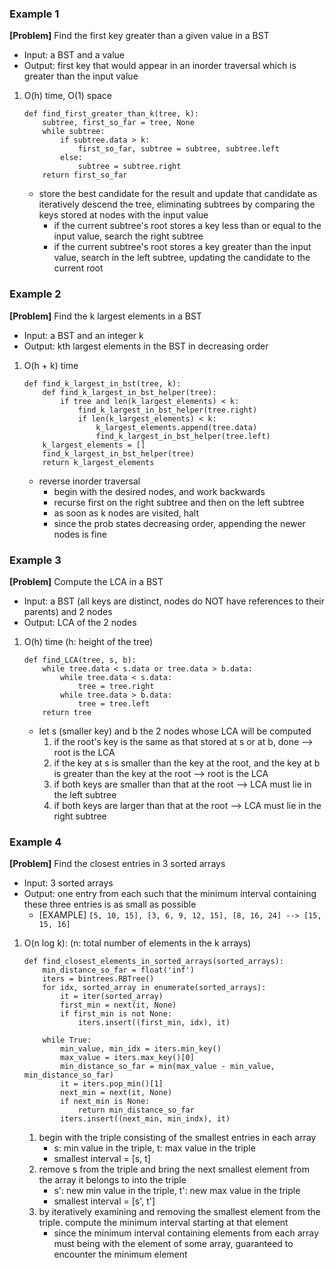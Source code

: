 ### Example 1
**[Problem]** Find the first key greater than a given value in a BST
- Input: a BST and a value
- Output: first key that would appear in an inorder traversal which is greater than the input value

1. O(h) time, O(1) space
    ```
    def find_first_greater_than_k(tree, k):
        subtree, first_so_far = tree, None
        while subtree:
            if subtree.data > k:
                first_so_far, subtree = subtree, subtree.left
            else:
                subtree = subtree.right
        return first_so_far
    ```
    - store the best candidate for the result and update that candidate as iteratively descend the tree, eliminating subtrees by comparing the keys stored at nodes with the input value
        + if the current subtree's root stores a key less than or equal to the input value, search the right subtree
        + if the current subtree's root stores a key greater than the input value, search in the left subtree, updating the candidate to the current root

### Example 2
**[Problem]** Find the k largest elements in a BST
- Input: a BST and an integer k
- Output: kth largest elements in the BST in decreasing order

1. O(h + k) time
    ```
    def find_k_largest_in_bst(tree, k):
        def find_k_largest_in_bst_helper(tree):
            if tree and len(k_largest_elements) < k:
                find_k_largest_in_bst_helper(tree.right)
                if len(k_largest_elements) < k:
                    k_largest_elements.append(tree.data)
                    find_k_largest_in_bst_helper(tree.left)
        k_largest_elements = []
        find_k_largest_in_bst_helper(tree)
        return k_largest_elements
    ```
    - reverse inorder traversal
        + begin with the desired nodes, and work backwards
        + recurse first on the right subtree and then on the left subtree
        + as soon as k nodes are visited, halt
        + since the prob states decreasing order, appending the newer nodes is fine

### Example 3
**[Problem]** Compute the LCA in a BST
- Input: a BST (all keys are distinct, nodes do NOT have references to their parents) and 2 nodes 
- Output: LCA of the 2 nodes

1. O(h) time (h: height of the tree)
    ```
    def find_LCA(tree, s, b):
        while tree.data < s.data or tree.data > b.data:
            while tree.data < s.data:
                tree = tree.right
            while tree.data > b.data:
                tree = tree.left
        return tree
    ```
    - let s (smaller key) and b the 2 nodes whose LCA will be computed 
        1. if the root's key is the same as that stored at s or at b, done --> root is the LCA
        2. if the key at s is smaller than the key at the root, and the key at b is greater than the key at the root --> root is the LCA
        3. if both keys are smaller than that at the root --> LCA must lie in the left subtree
        4. if both keys are larger than that at the root --> LCA must lie in the right subtree

### Example 4
**[Problem]** Find the closest entries in 3 sorted arrays
- Input: 3 sorted arrays
- Output: one entry from each such that the minimum interval containing these three entries is as small as possible
    + [EXAMPLE] `[5, 10, 15], [3, 6, 9, 12, 15], [8, 16, 24] --> [15, 15, 16]`

1. O(n log k): (n: total number of elements in the k arrays)
    ```
    def find_closest_elements_in_sorted_arrays(sorted_arrays):
        min_distance_so_far = float('inf')
        iters = bintrees.RBTree()
        for idx, sorted_array in enumerate(sorted_arrays):
            it = iter(sorted_array)
            first_min = next(it, None)
            if first_min is not None:
                iters.insert((first_min, idx), it)
        
        while True:
            min_value, min_idx = iters.min_key()
            max_value = iters.max_key()[0]
            min_distance_so_far = min(max_value - min_value, min_distance_so_far)
            it = iters.pop_min()[1]
            next_min = next(it, None)
            if next_min is None:
                return min_distance_so_far
            iters.insert((next_min, min_indx), it)
    ```
    1. begin with the triple consisting of the smallest entries in each array
        + s: min value in the triple, t: max value in the triple
        + smallest interval = [s, t]
    2. remove s from the triple and bring the next smallest element from the array it belongs to into the triple
        + s': new min value in the triple, t': new max value in the triple
        + smallest interval = [s', t']
    3. by iteratively examining and removing the smallest element from the triple. compute the minimum interval starting at that element
        + since the minimum interval containing elements from each array must being with the element of some array, guaranteed to encounter the minimum element
